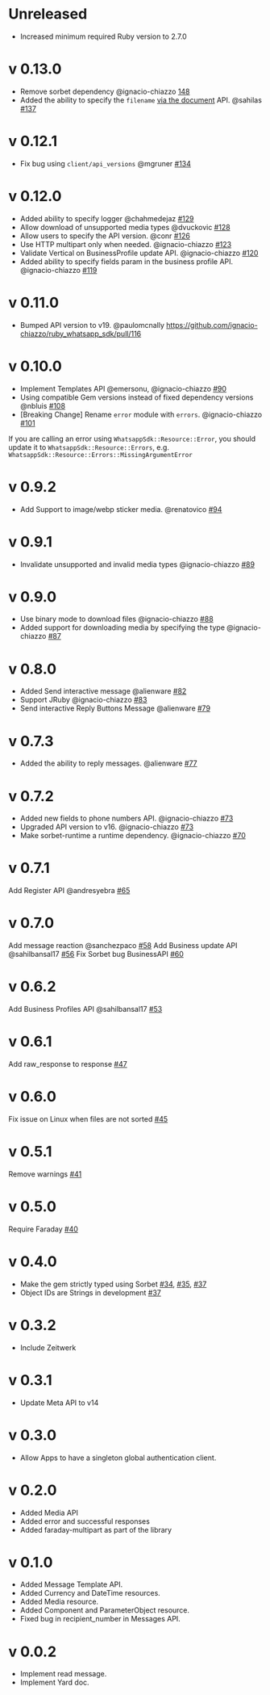 # Unreleased
- Increased minimum required Ruby version to 2.7.0

# v 0.13.0

- Remove sorbet dependency @ignacio-chiazzo [148](https://github.com/ignacio-chiazzo/ruby_whatsapp_sdk/pull/148) 
- Added the ability to specify the `filename` [via the document](https://developers.facebook.com/docs/whatsapp/cloud-api/reference/messages) API. @sahilas [#137](https://github.com/ignacio-chiazzo/ruby_whatsapp_sdk/pull/137)

# v 0.12.1
- Fix bug using `client/api_versions` @mgruner [#134](https://github.com/ignacio-chiazzo/ruby_whatsapp_sdk/pull/134)

# v 0.12.0
- Added ability to specify logger @chahmedejaz [#129](https://github.com/ignacio-chiazzo/ruby_whatsapp_sdk/pull/129)
- Allow download of unsupported media types @dvuckovic [#128](https://github.com/ignacio-chiazzo/ruby_whatsapp_sdk/pull/128)
- Allow users to specify the API version. @conr [#126](https://github.com/ignacio-chiazzo/ruby_whatsapp_sdk/pull/126)
- Use HTTP multipart only when needed. @ignacio-chiazzo [#123](https://github.com/ignacio-chiazzo/ruby_whatsapp_sdk/pull/123)
- Validate Vertical on BusinessProfile update API. @ignacio-chiazzo [#120](https://github.com/ignacio-chiazzo/ruby_whatsapp_sdk/pull/120)
- Added ability to specify fields param in the business profile API. @ignacio-chiazzo [#119](https://github.com/ignacio-chiazzo/ruby_whatsapp_sdk/pull/119)

# v 0.11.0
- Bumped API version to v19. @paulomcnally  https://github.com/ignacio-chiazzo/ruby_whatsapp_sdk/pull/116

# v 0.10.0
- Implement Templates API @emersonu, @ignacio-chiazzo [#90](https://github.com/ignacio-chiazzo/ruby_whatsapp_sdk/pull/90)
- Using compatible Gem versions instead of fixed dependency versions @nbluis [#108](https://github.com/ignacio-chiazzo/ruby_whatsapp_sdk/pull/108)
- [Breaking Change] Rename `error` module with `errors`. @ignacio-chiazzo [#101](https://github.com/ignacio-chiazzo/ruby_whatsapp_sdk/pull/101)

If you are calling an error using `WhatsappSdk::Resource::Error`, you should update it to `WhatsappSdk::Resource::Errors`, e.g. `WhatsappSdk::Resource::Errors::MissingArgumentError`

# v 0.9.2
- Add Support to image/webp sticker media. @renatovico [#94](https://github.com/ignacio-chiazzo/ruby_whatsapp_sdk/issues/94)

# v 0.9.1
- Invalidate unsupported and invalid media types @ignacio-chiazzo [#89](https://github.com/ignacio-chiazzo/ruby_whatsapp_sdk/pull/89)

# v 0.9.0
- Use binary mode to download files @ignacio-chiazzo [#88](https://github.com/ignacio-chiazzo/ruby_whatsapp_sdk/pull/87)
- Added support for downloading media by specifying the type @ignacio-chiazzo [#87](https://github.com/ignacio-chiazzo/ruby_whatsapp_sdk/pull/87)

# v 0.8.0
- Added Send interactive message @alienware [#82](https://github.com/ignacio-chiazzo/ruby_whatsapp_sdk/pull/82) 
- Support JRuby @ignacio-chiazzo [#83](https://github.com/ignacio-chiazzo/ruby_whatsapp_sdk/pull/83)
- Send interactive Reply Buttons Message @alienware [#79](https://github.com/ignacio-chiazzo/ruby_whatsapp_sdk/pull/79)

# v 0.7.3
- Added the ability to reply messages. @alienware [#77](https://github.com/ignacio-chiazzo/ruby_whatsapp_sdk/pull/77)

# v 0.7.2
- Added new fields to phone numbers API. @ignacio-chiazzo [#73](https://github.com/ignacio-chiazzo/ruby_whatsapp_sdk/pull/73)
- Upgraded API version to v16. @ignacio-chiazzo [#73](https://github.com/ignacio-chiazzo/ruby_whatsapp_sdk/pull/73)
- Make sorbet-runtime a runtime dependency. @ignacio-chiazzo [#70](https://github.com/ignacio-chiazzo/ruby_whatsapp_sdk/pull/70)

# v 0.7.1
Add Register API @andresyebra [#65](https://github.com/ignacio-chiazzo/ruby_whatsapp_sdk/pull/65)

# v 0.7.0
Add message reaction @sanchezpaco [#58](https://github.com/ignacio-chiazzo/ruby_whatsapp_sdk/pull/58)
Add Business update API @sahilbansal17 [#56](https://github.com/ignacio-chiazzo/ruby_whatsapp_sdk/pull/56)
Fix Sorbet bug BusinessAPI [#60](https://github.com/ignacio-chiazzo/ruby_whatsapp_sdk/pull/60)

# v 0.6.2
Add Business Profiles API @sahilbansal17 [#53](https://github.com/ignacio-chiazzo/ruby_whatsapp_sdk/pull/53)

# v 0.6.1
Add raw_response to response [#47](https://github.com/ignacio-chiazzo/ruby_whatsapp_sdk/pull/46)

# v 0.6.0
Fix issue on Linux when files are not sorted [#45](https://github.com/ignacio-chiazzo/ruby_whatsapp_sdk/pull/45)

# v 0.5.1
Remove warnings [#41](https://github.com/ignacio-chiazzo/ruby_whatsapp_sdk/pull/41)

# v 0.5.0
Require Faraday [#40](https://github.com/ignacio-chiazzo/ruby_whatsapp_sdk/pull/40)

# v 0.4.0
- Make the gem strictly typed using Sorbet [#34](https://github.com/ignacio-chiazzo/ruby_whatsapp_sdk/pull/34), [#35](https://github.com/ignacio-chiazzo/ruby_whatsapp_sdk/pull/35), [#37](https://github.com/ignacio-chiazzo/ruby_whatsapp_sdk/pull/37)
- Object IDs are Strings in development [#37](https://github.com/ignacio-chiazzo/ruby_whatsapp_sdk/pull/37)

# v 0.3.2
- Include Zeitwerk

# v 0.3.1
- Update Meta API to v14

# v 0.3.0
- Allow Apps to have a singleton global authentication client.

# v 0.2.0
- Added Media API
- Added error and successful responses
- Added faraday-multipart as part of the library
 
# v 0.1.0
- Added Message Template API.
- Added Currency and DateTime resources.
- Added Media resource.
- Added Component and ParameterObject resource.
- Fixed bug in recipient_number in Messages API.

# v 0.0.2
- Implement read message.
- Implement Yard doc.

